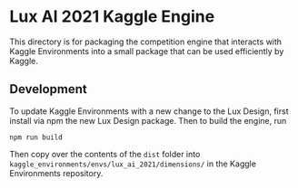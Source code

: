 # Lux AI 2021 Kaggle Engine

This directory is for packaging the competition engine that interacts with Kaggle Environments into a small package that can be used efficiently by Kaggle.

## Development

To update Kaggle Environments with a new change to the Lux Design, first install via npm the new Lux Design package. Then to build the engine, run 

```
npm run build
```

Then copy over the contents of the `dist` folder into `kaggle_environments/envs/lux_ai_2021/dimensions/` in the Kaggle Environments repository.